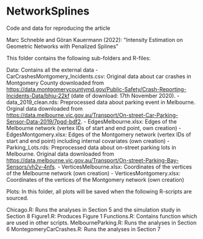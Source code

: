 # NetworkSplines
Code and data for reproducing the article

Marc Schneble and Göran Kauermann (2022): "Intensity Estimation on Geometric Networks with Penalized Splines"

This folder contains the following sub-folders and R-files:

Data: Contains all the external data
	- CarCrashesMontgomery_Incidents.csv: Original data about car crashes in Montgomery County downloaded from https://data.montgomerycountymd.gov/Public-Safety/Crash-Reporting-Incidents-Data/bhju-22kf (date of download: 17th November 2020).
	- data_2019_clean.rds: Preprocessed data about parking event in Melbourne. Orginal data downloaded from https://data.melbourne.vic.gov.au/Transport/On-street-Car-Parking-Sensor-Data-2019/7pgd-bdf2.
	- EdgesMelbourne.xlsx: Edges of the Melbourne network (vertex IDs of start and end point, own creation)
	- EdgesMontgomery.xlsx: Edges of the Montgomery network (vertex IDs of start and end point) 
	  including internal covariates (own creation)
	- Parking_Lots.rds: Preprocessed data about on-street parking lots in Melbourne. Original data downloaded from https://data.melbourne.vic.gov.au/Transport/On-street-Parking-Bay-Sensors/vh2v-4nfs.
	- VerticesMelbourne.xlsx: Coordinates of the vertices of the Melbourne network (own creation)
	- VerticesMontgomery.xlsx: Coordinates of the vertices of the Montgomery network (own creation)

Plots: In this folder, all plots will be saved when the following R-scripts are sourced.

Chicago.R: Runs the analyses in Section 5 and the simulation study in Section 8
Figure1.R: Produces Figure 1
Functions.R: Contains function which are used in other scripts. 
MelbourneParking.R: Runs the analyses in Section 6 
MontegomeryCarCrashes.R: Runs the analyses in Section 7